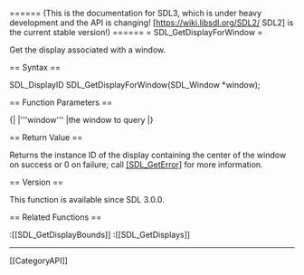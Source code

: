 ====== (This is the documentation for SDL3, which is under heavy development and the API is changing! [https://wiki.libsdl.org/SDL2/ SDL2] is the current stable version!) ======
= SDL_GetDisplayForWindow =

Get the display associated with a window.

== Syntax ==

<syntaxhighlight lang='c'>
SDL_DisplayID SDL_GetDisplayForWindow(SDL_Window *window);
</syntaxhighlight>

== Function Parameters ==

{|
|'''window'''
|the window to query
|}

== Return Value ==

Returns the instance ID of the display containing the center of the window
on success or 0 on failure; call [[SDL_GetError]]() for more information.

== Version ==

This function is available since SDL 3.0.0.

== Related Functions ==

:[[SDL_GetDisplayBounds]]
:[[SDL_GetDisplays]]

----
[[CategoryAPI]]


